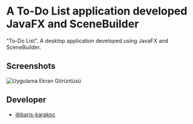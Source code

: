 # A To-Do List application developed JavaFX and SceneBuilder

"To-Do List". A desktop application developed using JavaFX and SceneBuilder.


## Screenshots

![Uygulama Ekran Görüntüsü](https://images2.imgbox.com/f3/3c/LSjUkYhr_o.png)

  
## Developer

- [@baris-karakoc](https://www.github.com/baris-karakoc)
